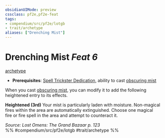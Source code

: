 ```yaml
---
obsidianUIMode: preview
cssclass: pf2e,pf2e-feat
tags:
- compendium/src/pf2e/lotgb
- trait/archetype
aliases: ["Drenching Mist"]
---
```

# Drenching Mist  *Feat 6*  
[archetype](/rules/traits/archetype.md)  

- **Prerequisites**: [Spell Trickster Dedication](/compendium/feats/spell-trickster-dedication-lotgb.md), ability to cast [obscuring mist](/compendium/spells/obscuring-mist.md)

When you cast [obscuring mist](/compendium/spells/obscuring-mist.md), you can modify it to add the following heightened entry to its effects.

**Heightened (3rd)** Your mist is particularly laden with moisture. Non-magical fires within the area are automatically extinguished. Choose one magical fire or fire spell in the area and attempt to counteract it.

*Source: Lost Omens: The Grand Bazaar p. 123*  
%% #compendium/src/pf2e/lotgb #trait/archetype %%
